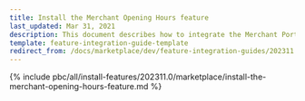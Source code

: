 ```yaml
---
title: Install the Merchant Opening Hours feature
last_updated: Mar 31, 2021
description: This document describes how to integrate the Merchant Portal Core feature into a Spryker project.
template: feature-integration-guide-template
redirect_from: /docs/marketplace/dev/feature-integration-guides/202311.0/merchant-opening-hours-feature-integration.html
---
```


{% include pbc/all/install-features/202311.0/marketplace/install-the-merchant-opening-hours-feature.md %} <!-- To edit, see /_includes/pbc/all/install-features/202311.0/marketplace/install-the-merchant-opening-hours-feature.md -->
